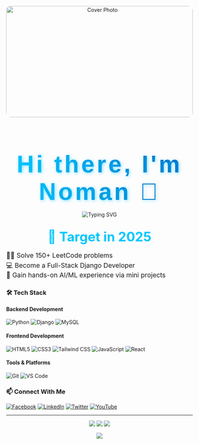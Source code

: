 <p align="center">
  <img 
    src="https://drive.google.com/uc?export=view&id=1Cv-t5yrvA5c7_17YSyzdUmHDu5imhfez" 
    alt="Cover Photo" 
    width="100%" 
    style="max-height: 300px; object-fit: cover; border-radius: 12px;" 
  />
</p>

<link href="https://fonts.googleapis.com/css2?family=Poppins:wght@700&display=swap" rel="stylesheet">

<h1 align="center" style="
  font-family: 'Poppins', sans-serif; 
  font-size: 4rem; 
  background: linear-gradient(90deg, #00C7FF, #0057B7);
  -webkit-background-clip: text; 
  -webkit-text-fill-color: transparent;
  letter-spacing: 0.1em;
  text-shadow: 2px 2px 8px rgba(0, 199, 255, 0.5);
  margin-bottom: 1rem;
">
  Hi there, I'm Noman 👋
</h1>


<p align="center">
  <img src="https://readme-typing-svg.herokuapp.com?font=Fira+Code&size=22&duration=3000&pause=1000&color=00C7FF&center=true&vCenter=true&width=440&lines=Aspiring+Full-Stack+Developer;Python+Django+Backend+Enthusiast;Python+%7C+React+%7C+MySQL;Always+Learning+New+Things" alt="Typing SVG" />
</p>


<h2 style="text-align: center; color: #00c7ff; margin: 30px 0 16px; font-weight: 700; font-size: 2.2rem;">
  🎯 Target in 2025
</h2>
<ul style="list-style: none; padding: 0; font-size: 1.1rem; line-height: 1.5;">
  <li>👨‍💻 Solve 150+ LeetCode problems</li>
  <li>💻 Become a Full-Stack Django Developer</li>
  <li>🤖 Gain hands-on AI/ML experience via mini projects</li>
</ul>


### 🛠 Tech Stack

#### Backend Development
![Python](https://img.shields.io/badge/-Python-3776AB?style=for-the-badge&logo=python&logoColor=white)
![Django](https://img.shields.io/badge/-Django-092E20?style=for-the-badge&logo=django&logoColor=white)
![MySQL](https://img.shields.io/badge/-MySQL-4479A1?style=for-the-badge&logo=mysql&logoColor=white)

#### Frontend Development
![HTML5](https://img.shields.io/badge/-HTML5-E34F26?style=for-the-badge&logo=html5&logoColor=white)
![CSS3](https://img.shields.io/badge/-CSS3-1572B6?style=for-the-badge&logo=css3&logoColor=white)
![Tailwind CSS](https://img.shields.io/badge/-Tailwind%20CSS-38B2AC?style=for-the-badge&logo=tailwind-css&logoColor=white)
![JavaScript](https://img.shields.io/badge/-JavaScript-F7DF1E?style=for-the-badge&logo=javascript&logoColor=black)
![React](https://img.shields.io/badge/-React-61DAFB?style=for-the-badge&logo=react&logoColor=black)


#### Tools & Platforms
![Git](https://img.shields.io/badge/-Git-F05032?style=for-the-badge&logo=git&logoColor=white)
![VS Code](https://img.shields.io/badge/-VS%20Code-007ACC?style=for-the-badge&logo=visual-studio-code&logoColor=white)


### 📫 Connect With Me

<p>
  <a href="https://facebook.com/nomancsediu" target="_blank" rel="noopener noreferrer"><img src="https://img.icons8.com/bubbles/50/000000/facebook.png" alt="Facebook" /></a>
  <a href="https://www.linkedin.com/in/noman797/" target="_blank" rel="noopener noreferrer"><img src="https://img.icons8.com/bubbles/50/000000/linkedin.png" alt="LinkedIn" /></a>
  <a href="#" target="_blank" rel="noopener noreferrer"><img src="https://img.icons8.com/bubbles/50/undefined/twitter-circled.png" alt="Twitter" /></a>
  <a href="#" target="_blank" rel="noopener noreferrer"><img src="https://img.icons8.com/bubbles/50/undefined/youtube.png" alt="YouTube" /></a>
</p>

---

<p align="center">
  <img src="https://github-readme-stats.vercel.app/api?username=nomancsediu&show_icons=true&theme=tokyonight" />
  <img src="https://github-readme-stats.vercel.app/api/top-langs/?username=nomancsediu&layout=compact&theme=tokyonight" />
  <img src="https://github-readme-streak-stats.herokuapp.com/?user=nomancsediu&theme=tokyonight" />
</p>

<p align="center">
  <img src="https://capsule-render.vercel.app/api?type=waving&color=gradient&height=120&section=footer" />
</p>
